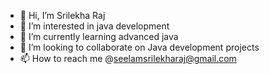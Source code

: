 - 👋 Hi, I’m Srilekha Raj
- 👀 I’m interested in java development 
- 🌱 I’m currently learning advanced java
- 💞️ I’m looking to collaborate on Java development projects 
- 📫 How to reach me @seelamsrilekharaj@gmail.com

<!---
seelamsrilekharaj/seelamsrilekharaj is a ✨ special ✨ repository because its `README.md` (this file) appears on your GitHub profile.
You can click the Preview link to take a look at your changes.
--->
